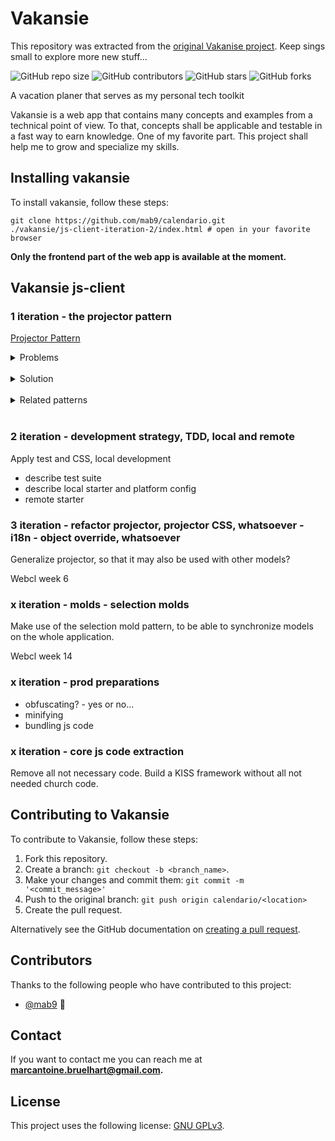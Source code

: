 # Vakansie

This repository was extracted from the [original Vakanise project](https://github.com/mab9/vakansie). Keep sings small to explore more new stuff... 

<!--- These are examples. See https://shields.io for others or to customize this set of shields. You might want to include dependencies, project status and licence info here --->
![GitHub repo size](https://img.shields.io/github/repo-size/mab9/calendario)
![GitHub contributors](https://img.shields.io/github/contributors/mab9/calendario)
![GitHub stars](https://img.shields.io/github/stars/mab9/calendario?style=social)
![GitHub forks](https://img.shields.io/github/forks/mab9/calendario?style=social)
<!--![Twitter Follow](https://img.shields.io/twitter/follow/mab9?style=social)-->

A vacation planer that serves as my personal tech toolkit 

Vakansie is a web app that contains many concepts and examples from a technical point of view. 
To that, concepts shall be applicable and testable in a fast way to earn knowledge. One of my favorite part. 
This project shall help me to grow and specialize my skills. 


## Installing vakansie

To install vakansie, follow these steps:

``` 
git clone https://github.com/mab9/calendario.git
./vakansie/js-client-iteration-2/index.html # open in your favorite browser
```

**Only the frontend part of the web app is available at the moment.** 


## Vakansie js-client

### 1 iteration - the projector pattern

[Projector Pattern](https://github.com/mab9/calendario/blob/main/js-client-iteration-1/index.html)

<details>
    <summary>Problems</summary>
    <li>
        Implementing dedicated views for many screens
        including model binding leads to much code that
        needs to be created, tested, and maintained.
    </li>
    <li>
        Moreover, this code is UI-toolkit specific and
        needs to be replaced with any change of the
        toolkit. The sheer amount of code can make this
        prohibitively expensive.
    </li>
</details>
<br>

<details>
    <summary>Solution</summary>
    <li>Rich Presentation Models / Attributes</li>
    <li>Abstract Factory (GOF): IProjector</li>
</details>
<br>

<details>
    <summary>Related patterns</summary>
    <li>Components - Dependency to data is reversed. Can be used as projection target.</li>
    <li>Abstract UI Toolkit - Applicable in a limited context, where least common denominator between all UI technologies is OK</li>
</details>
<br>


### 2 iteration - development strategy, TDD, local and remote

Apply test and CSS, local development

- describe test suite
- describe local starter and platform config
- remote starter

### 3 iteration - refactor projector, projector CSS, whatsoever - i18n - object override, whatsoever

Generalize projector, so that it may also be used with other models?

Webcl week 6


### x iteration - molds - selection molds

Make use of the selection mold pattern, to be able to synchronize models on the whole application.

Webcl week 14

### x iteration - prod preparations

- obfuscating? - yes or no...
- minifying
- bundling js code

### x iteration - core js code extraction

Remove all not necessary code. Build a KISS framework without all not needed
church code. 

## Contributing to Vakansie

<!--- If your README is long or you have some specific process or steps you want contributors to follow, consider creating a separate CONTRIBUTING.md file--->
To contribute to Vakansie, follow these steps:

1. Fork this repository.
2. Create a branch: `git checkout -b <branch_name>`.
3. Make your changes and commit them: `git commit -m '<commit_message>'`
4. Push to the original branch: `git push origin calendario/<location>`
5. Create the pull request.

Alternatively see the GitHub documentation on [creating a pull request](https://help.github.com/en/github/collaborating-with-issues-and-pull-requests/creating-a-pull-request).

## Contributors

Thanks to the following people who have contributed to this project:

* [@mab9](https://github.com/mab9) 📖

<!-- You might want to consider using something like the [All Contributors](https://github.com/all-contributors/all-contributors) specification and its [emoji key](https://allcontributors.org/docs/en/emoji-key). -->

## Contact

If you want to contact me you can reach me at **marcantoine.bruelhart@gmail.com.**

## License
<!--- If you're not sure which open license to use see https://choosealicense.com/--->

This project uses the following license: [GNU GPLv3](https://choosealicense.com/licenses/gpl-3.0/).